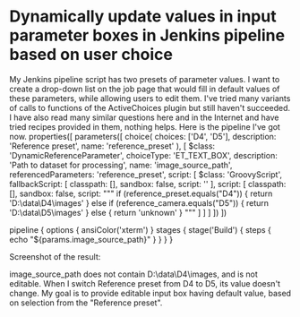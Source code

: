 
# Dynamically update values in input parameter boxes in Jenkins pipeline based on user choice

My Jenkins pipeline script has two presets of parameter values.
I want to create a drop-down list on the job page that would fill in default values of these parameters, while allowing users to edit them.
I've tried many variants of calls to functions of the ActiveChoices plugin but still haven't succeeded.
I have also read many similar questions here and in the Internet and have tried recipes provided in them, nothing helps.
Here is the pipeline I've got now.
properties([
    parameters([
        choice(
            choices: ['D4', 'D5'],
            description: 'Reference preset',
            name: 'reference_preset'
        ),
        [
            $class: 'DynamicReferenceParameter',
            choiceType: 'ET_TEXT_BOX',
            description: 'Path to dataset for processing',
            name: 'image_source_path',
            referencedParameters: 'reference_preset',
            script: [
                $class: 'GroovyScript',
                fallbackScript: [ classpath: [], sandbox: false, script: '' ],
                script: [ 
                    classpath: [], 
                    sandbox: false, 
                    script: """
                    if (reference_preset.equals("D4")) {
                        return 'D:\\data\\D4\\images'
                    } else if (reference_camera.equals("D5")) {
                        return 'D:\\data\\D5\\images'
                    } else { 
                        return 'unknown'
                    }
                    """ 
                ]
            ]
        ]
    ])
])

pipeline {
    options {
        ansiColor('xterm')
    }
    stages {
        stage('Build') {
            steps {
                echo "${params.image_source_path}"
            }
        }
    }
}

Screenshot of the result:

image_source_path does not contain D:\\data\\D4\\images, and is not editable.
When I switch Reference preset from D4 to D5, its value doesn't change.
My goal is to provide editable input box having default value, based on selection from the "Reference preset".

        